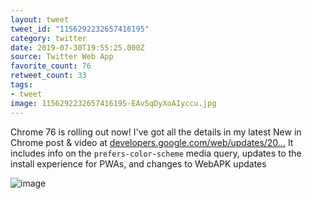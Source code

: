 ```yaml
---
layout: tweet
tweet_id: "1156292232657416195"
category: twitter
date: 2019-07-30T19:55:25.000Z
source: Twitter Web App
favorite_count: 76
retweet_count: 33
tags:
- tweet
image: 1156292232657416195-EAv5qDyXoAIyccu.jpg
---
```


Chrome 76 is rolling out now! I've got all the details in my latest New in Chrome post &amp; video at [developers.google.com/web/updates/20…](https://developers.google.com/web/updates/2019/07/nic76) It includes info on  the `prefers-color-scheme` media query, updates to the install experience for PWAs, and changes to WebAPK updates 

![image](/img/tweets/1156292232657416195-EAv5qDyXoAIyccu.jpg)
